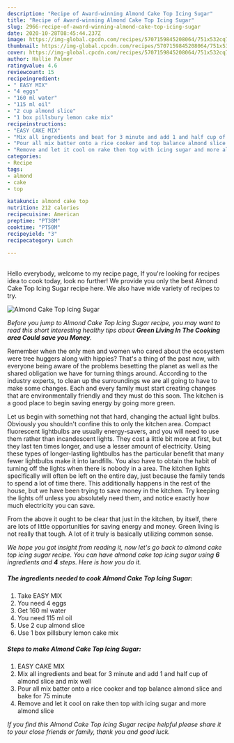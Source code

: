 ```yaml
---
description: "Recipe of Award-winning Almond Cake Top Icing Sugar"
title: "Recipe of Award-winning Almond Cake Top Icing Sugar"
slug: 2966-recipe-of-award-winning-almond-cake-top-icing-sugar
date: 2020-10-28T08:45:44.237Z
image: https://img-global.cpcdn.com/recipes/5707159845208064/751x532cq70/almond-cake-top-icing-sugar-recipe-main-photo.jpg
thumbnail: https://img-global.cpcdn.com/recipes/5707159845208064/751x532cq70/almond-cake-top-icing-sugar-recipe-main-photo.jpg
cover: https://img-global.cpcdn.com/recipes/5707159845208064/751x532cq70/almond-cake-top-icing-sugar-recipe-main-photo.jpg
author: Hallie Palmer
ratingvalue: 4.6
reviewcount: 15
recipeingredient:
- " EASY MIX"
- "4 eggs"
- "160 ml water"
- "115 ml oil"
- "2 cup almond slice"
- "1 box pillsbury lemon cake mix"
recipeinstructions:
- "EASY CAKE MIX"
- "Mix all ingredients and beat for 3 minute and add 1 and half cup of almond slice and mix well"
- "Pour all mix batter onto a rice cooker and top balance almond slice and bake for 75 minute"
- "Remove and let it cool on rake then top with icing sugar and more almond slice"
categories:
- Recipe
tags:
- almond
- cake
- top

katakunci: almond cake top 
nutrition: 212 calories
recipecuisine: American
preptime: "PT38M"
cooktime: "PT50M"
recipeyield: "3"
recipecategory: Lunch

---
```

<br>
Hello everybody, welcome to my recipe page, If you're looking for recipes idea to cook today, look no further! We provide you only the best Almond Cake Top Icing Sugar recipe here. We also have wide variety of recipes to try.
<br>


![Almond Cake Top Icing Sugar](https://img-global.cpcdn.com/recipes/5707159845208064/751x532cq70/almond-cake-top-icing-sugar-recipe-main-photo.jpg)

<i>Before you jump to Almond Cake Top Icing Sugar recipe, you may want to read this short interesting healthy tips about 
<strong>Green Living In The Cooking area Could save you Money</strong>.</i>
</br>

Remember when the only men and women who cared about the ecosystem were tree huggers along with hippies? That's a thing of the past now, with everyone being aware of the problems besetting the planet as well as the shared obligation we have for turning things around. According to the industry experts, to clean up the surroundings we are all going to have to make some changes. Each and every family must start creating changes that are environmentally friendly and they must do this soon. The kitchen is a good place to begin saving energy by going more green.

Let us begin with something not that hard, changing the actual light bulbs. Obviously you shouldn't confine this to only the kitchen area. Compact fluorescent lightbulbs are usually energy-savers, and you will need to use them rather than incandescent lights. They cost a little bit more at first, but they last ten times longer, and use a lesser amount of electricity. Using these types of longer-lasting lightbulbs has the particular benefit that many fewer lightbulbs make it into landfills. You also have to obtain the habit of turning off the lights when there is nobody in a area. The kitchen lights specifically will often be left on the entire day, just because the family tends to spend a lot of time there. This additionally happens in the rest of the house, but we have been trying to save money in the kitchen. Try keeping the lights off unless you absolutely need them, and notice exactly how much electricity you can save.

From the above it ought to be clear that just in the kitchen, by itself, there are lots of little opportunities for saving energy and money. Green living is not really that tough. A lot of it truly is basically utilizing common sense.


<i>We hope you got insight from reading it, now let's go back to almond cake top icing sugar recipe. You can have almond cake top icing sugar using <strong>6</strong> ingredients and <strong>4</strong> steps. Here is how you do it.
</i>

##### The ingredients needed to cook Almond Cake Top Icing Sugar:

1. Take  EASY MIX
1. You need 4 eggs
1. Get 160 ml water
1. You need 115 ml oil
1. Use 2 cup almond slice
1. Use 1 box pillsbury lemon cake mix


##### Steps to make Almond Cake Top Icing Sugar:

1. EASY CAKE MIX
1. Mix all ingredients and beat for 3 minute and add 1 and half cup of almond slice and mix well
1. Pour all mix batter onto a rice cooker and top balance almond slice and bake for 75 minute
1. Remove and let it cool on rake then top with icing sugar and more almond slice


<i>If you find this Almond Cake Top Icing Sugar recipe helpful please share it to your close friends or family, thank you and good luck.</i>

